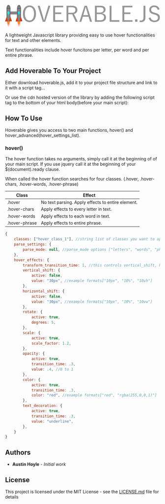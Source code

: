 ![Hoverable.JS](/hoverable.js-small.png?raw=true "Title")

A lightweight Javascript library providing easy to use hover functionalities for text and other elements.

Text functionalities include hover funcitons per letter, per word and per entire phrase.

## Add Hoverable To Your Project

Either download hoverable.js, add it to your project file structure and link to it with a script tag...  

Or use the cdn hosted version of the library by adding the following script tag to the bottom of your html body(before your main script): <script src="https://cdn.jsdelivr.net/gh/Austin-Hoyle/hoverable.js@v0.90/hoverable.js"></script>




## How To Use

Hoverable gives you access to two main functions,  hover() and hover_advanced(hover_settings_list).

### hover()

The hover function takes no arguments, simply call it at the beginning of of your main script.  If you use jquery call it at the beginning of your $(document).ready clause.

When called the hover function searches for four classes. (.hover, .hover-chars, .hover-words, .hover-phrase)

| Class         | Effect        |
| ------------- | ------------- |
| .hover        | No text parsing. Apply effects to entire element. |
| .hover-chars  | Apply effects to every letter in text.  |
| .hover-words  | Apply effects to each word in text.  |
| .hover-phrase | Apply effects to entire phrase.  |




```javascript
{
    classes: ["hover_class_1"], //string list of classes you want to apply these effects to
    parse_settings: {
        parse_mode: null, //parse_mode options ["letters", "words", "phrase"] leave null for no text parsing(images/divs etc.)
    },
    hover_effects: {
        transform_transition_time: 1, //this controls vertical_shift, horizontal_shift, rotate and scale (all transform properties)
        vertical_shift: {
            active: false,
            value: "30px", //example formats["10px", "10%", "10vh"]
        },
        horizontal_shift: {
            active: false,
            value: "30px", //example formats["10px", "10%", "10vw"]
        },
        rotate: {
            active: true,
            degrees: 5,
        },
        scale: {
            active: true,
            scale_factor: 1.2,
        },
        opacity: {
            active: true,
            transition_time: .3,
            value: .4, //0 to 1
        },
        color: {
            active: true,
            transition_time: .3,
            color: "red", //example formats["red", "rgba(255,0,0,1)"]
        },
        text_decoration: {
            active: true,
            transition_time: .3,
            value: "underline",
        },
    }
}
```





## Authors

* **Austin Hoyle** - *Initial work*

## License

This project is licensed under the MIT License - see the [LICENSE.md](LICENSE.md) file for details

